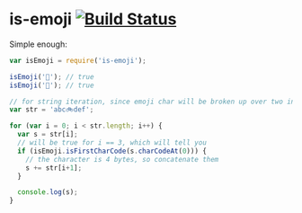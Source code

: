 # is-emoji [![Build Status](https://travis-ci.org/smurthas/is-emoji.svg?branch=master)](https://travis-ci.org/smurthas/is-emoji)

Simple enough:

```javascript
var isEmoji = require('is-emoji');

isEmoji('🌻'); // true
isEmoji('🌻'); // true

// for string iteration, since emoji char will be broken up over two indexes.
var str = 'abc🚲def';

for (var i = 0; i < str.length; i++) {
  var s = str[i];
  // will be true for i == 3, which will tell you
  if (isEmoji.isFirstCharCode(s.charCodeAt(0))) {
    // the character is 4 bytes, so concatenate them
    s += str[i+1];
  }

  console.log(s);
}

```
